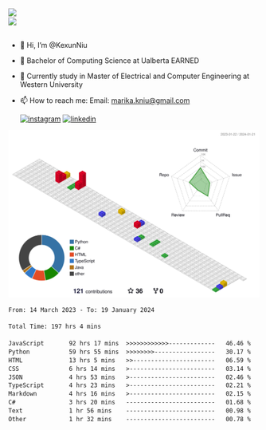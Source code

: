 <a href="https://github.com/anuraghazra/github-readme-stats">
  <img align="center" src="https://github-readme-stats.vercel.app/api?username=KexunNiu&show_icons=true" />
</a>
</br>
<a href="https://github.com/anuraghazra/github-readme-stats">
  <img align="center" src="https://github-readme-stats.vercel.app/api/top-langs/?username=KexunNiu" />
</a>

</br>
</br>

- 👋 Hi, I’m @KexunNiu
- 👀 Bachelor of Computing Science at Ualberta EARNED
- 🌱 Currently study in Master of Electrical and Computer Engineering at Western University
- 📫 How to reach me: Email: marika.kniu@gmail.com
  
  [![instagram](https://github.com/shikhar1020jais1/Git-Social/blob/master/Icons/Instagram1.png (Instagram))][1] [![linkedin](https://github.com/shikhar1020jais1/Git-Social/blob/master/Icons/LinkedIn1.png (LinkedIn))][2]

<!-- To Link your profile to the media buttons -->

[1]: https://www.instagram.com/barryn719_
[2]: https://www.linkedin.com/in/kexun-niu



![](./profile-3d-contrib/profile-gitblock.svg)

<!--START_SECTION:waka-->

```txt
From: 14 March 2023 - To: 19 January 2024

Total Time: 197 hrs 4 mins

JavaScript       92 hrs 17 mins  >>>>>>>>>>>>-------------   46.46 %
Python           59 hrs 55 mins  >>>>>>>>-----------------   30.17 %
HTML             13 hrs 5 mins   >>-----------------------   06.59 %
CSS              6 hrs 14 mins   >------------------------   03.14 %
JSON             4 hrs 53 mins   >------------------------   02.46 %
TypeScript       4 hrs 23 mins   >------------------------   02.21 %
Markdown         4 hrs 16 mins   >------------------------   02.15 %
C#               3 hrs 20 mins   -------------------------   01.68 %
Text             1 hr 56 mins    -------------------------   00.98 %
Other            1 hr 32 mins    -------------------------   00.78 %
```

<!--END_SECTION:waka-->

